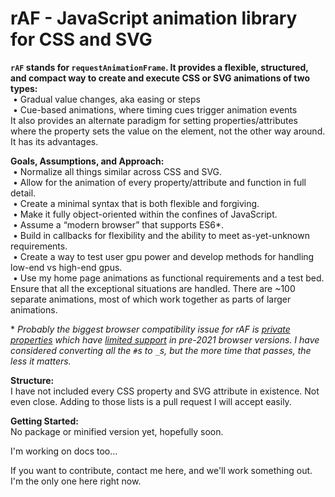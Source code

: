 # rAF - <b>JavaScript animation library for CSS and SVG</b>

<b>`rAF` stands for `requestAnimationFrame`. It provides a flexible, structured, and compact way to create and execute CSS or SVG animations of two types:</b><br>
&nbsp;• Gradual value changes, aka easing or steps<br>
&nbsp;• Cue-based animations, where timing cues trigger animation events<br>
It also provides an alternate paradigm for setting properties/attributes where the property sets the value on the element, not the other way around.  It has its advantages.

<b>Goals, Assumptions, and Approach:</b><br>
&nbsp;• Normalize all things similar across CSS and SVG.<br>
&nbsp;• Allow for the animation of every property/attribute and function in full detail.<br>
&nbsp;• Create a minimal syntax that is both flexible and forgiving.<br>
&nbsp;• Make it fully object-oriented within the confines of JavaScript.<br>
&nbsp;• Assume a “modern browser” that supports ES6*.<br>
&nbsp;• Build in callbacks for flexibility and the ability to meet as-yet-unknown requirements.<br>
&nbsp;• Create a way to test user gpu power and develop methods for handling low-end vs high-end gpus.<br>
&nbsp;• Use my home page animations as functional requirements and a test bed.  Ensure that all the exceptional situations are handled.  There are ~100 separate animations, most of which work together as parts of larger animations.

\* _Probably the biggest browser compatibility issue for rAF is [private properties](https://developer.mozilla.org/en-US/docs/Web/JavaScript/Reference/Classes/Private_properties) which have [limited support](https://caniuse.com/?search=private%20class) in pre-2021 browser versions. I have considered converting all the `#`s to `_`s, but the more time that passes, the less it matters._

<b>Structure:</b><br>
I have not included every CSS property and SVG attribute in existence. Not even close. Adding to those lists is a pull request I will accept easily.

<b>Getting Started:</b><br>
No package or minified version yet, hopefully soon.

I'm working on docs too...

If you want to contribute, contact me here, and we'll work something out.  I'm the only one here right now.
